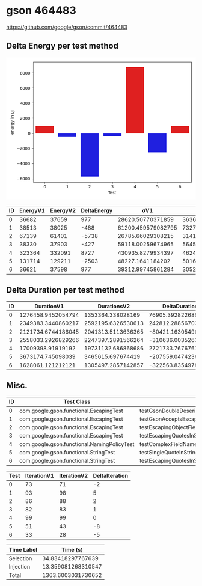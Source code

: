 # gson 464483


https://github.com/google/gson/commit/464483



## Delta Energy per test method

![](./gson_delta_energy_0_v.png)


| ID | EnergyV1 | EnergyV2 | DeltaEnergy | σV1 | σV2 |
| --- | --- | --- | --- | --- | --- |
| 0 | 36682 | 37659 | 977 | 28620.50770371859 | 36363.767294427635 |
| 1 | 38513 | 38025 | -488 | 61200.459579082795 | 73270.63348934287 |
| 2 | 67139 | 61401 | -5738 | 26785.66029308215 | 31415.551815788556 |
| 3 | 38330 | 37903 | -427 | 59118.00259674965 | 56451.908680022956 |
| 4 | 323364 | 332091 | 8727 | 430935.8279934397 | 462411.1575761515 |
| 5 | 131714 | 129211 | -2503 | 48227.1641184202 | 50164.112776078684 |
| 6 | 36621 | 37598 | 977 | 39312.99745861284 | 30520.300892794858 |

## Delta Duration per test method


| ID | DurationV1 | DurationsV2 | DeltaDuration |
| --- | --- | --- | --- |
| 0 | 1276458.9452054794 | 1353364.338028169 | 76905.39282268961 |
| 1 | 2349383.3440860217 | 2592195.6326530613 | 242812.28856703965 |
| 2 | 2121734.6744186045 | 2041313.5113636365 | -80421.163054968 |
| 3 | 2558033.2926829266 | 2247397.2891566264 | -310636.0035263002 |
| 4 | 17009398.91919192 | 19731132.686868686 | 2721733.767676767 |
| 5 | 3673174.745098039 | 3465615.697674419 | -207559.04742362024 |
| 6 | 1628061.121212121 | 1305497.2857142857 | -322563.8354978354 |

## Misc.

| ID | Test Class | Test Method |
| --- | --- | --- |
| 0 | com.google.gson.functional.EscapingTest | testGsonDoubleDeserialization |
| 1 | com.google.gson.functional.EscapingTest | testGsonAcceptsEscapedAndNonEscapedJsonDeserialization |
| 2 | com.google.gson.functional.EscapingTest | testEscapingObjectFields |
| 3 | com.google.gson.functional.EscapingTest | testEscapingQuotesInStringArray |
| 4 | com.google.gson.functional.NamingPolicyTest | testComplexFieldNameStrategy |
| 5 | com.google.gson.functional.StringTest | testSingleQuoteInStringSerialization |
| 6 | com.google.gson.functional.StringTest | testEscapingQuotesInStringSerialization |




| Test | IterationV1 | IterationV2 | DeltaIteration |
| --- | --- | --- | --- |
| 0 | 73 | 71 | -2 |
| 1 | 93 | 98 | 5 |
| 2 | 86 | 88 | 2 |
| 3 | 82 | 83 | 1 |
| 4 | 99 | 99 | 0 |
| 5 | 51 | 43 | -8 |
| 6 | 33 | 28 | -5 |



| Time Label | Time (s) |
| --- | --- |
| Selection | 34.83418297767639 |
| Injection | 13.359081268310547 |
| Total | 1363.6003031730652 |


